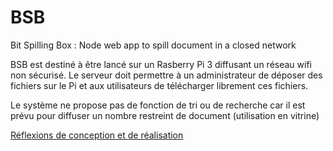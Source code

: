 # BSB
Bit Spilling Box : Node web app to spill document in a closed network

BSB est destiné à être lancé sur un Rasberry Pi 3 diffusant un réseau wifi non sécurisé. Le serveur doit permettre à un administrateur de déposer des fichiers sur le Pi et aux utilisateurs de télécharger librement ces fichiers.

Le système ne propose pas de fonction de tri ou de recherche car il est prévu pour diffuser un nombre restreint de document (utilisation en vitrine)

[Réflexions de conception et de réalisation](./definitions.md)
